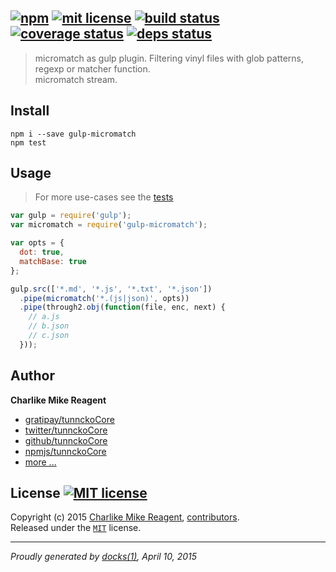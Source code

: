 ## [![npm][npmjs-img]][npmjs-url] [![mit license][license-img]][license-url] [![build status][travis-img]][travis-url] [![coverage status][coveralls-img]][coveralls-url] [![deps status][daviddm-img]][daviddm-url]

> micromatch as gulp plugin. Filtering vinyl files with glob patterns, regexp or matcher function.  
> micromatch stream.

## Install
```
npm i --save gulp-micromatch
npm test
```


## Usage
> For more use-cases see the [tests](./test.js)

```js
var gulp = require('gulp');
var micromatch = require('gulp-micromatch');

var opts = {
  dot: true,
  matchBase: true
};

gulp.src(['*.md', '*.js', '*.txt', '*.json'])
  .pipe(micromatch('*.(js|json)', opts))
  .pipe(through2.obj(function(file, enc, next) {
    // a.js
    // b.json
    // c.json
  }));
```


## Author
**Charlike Mike Reagent**
+ [gratipay/tunnckoCore][author-gratipay]
+ [twitter/tunnckoCore][author-twitter]
+ [github/tunnckoCore][author-github]
+ [npmjs/tunnckoCore][author-npmjs]
+ [more ...][contrib-more]


## License [![MIT license][license-img]][license-url]
Copyright (c) 2015 [Charlike Mike Reagent][contrib-more], [contributors][contrib-graf].  
Released under the [`MIT`][license-url] license.


[npmjs-url]: http://npm.im/gulp-micromatch
[npmjs-img]: https://img.shields.io/npm/v/gulp-micromatch.svg?style=flat&label=gulp-micromatch

[coveralls-url]: https://coveralls.io/r/tunnckoCore/gulp-micromatch?branch=master
[coveralls-img]: https://img.shields.io/coveralls/tunnckoCore/gulp-micromatch.svg?style=flat

[license-url]: https://github.com/tunnckoCore/gulp-micromatch/blob/master/license.md
[license-img]: https://img.shields.io/badge/license-MIT-blue.svg?style=flat

[travis-url]: https://travis-ci.org/tunnckoCore/gulp-micromatch
[travis-img]: https://img.shields.io/travis/tunnckoCore/gulp-micromatch.svg?style=flat

[daviddm-url]: https://david-dm.org/tunnckoCore/gulp-micromatch
[daviddm-img]: https://img.shields.io/david/tunnckoCore/gulp-micromatch.svg?style=flat

[author-gratipay]: https://gratipay.com/tunnckoCore
[author-twitter]: https://twitter.com/tunnckoCore
[author-github]: https://github.com/tunnckoCore
[author-npmjs]: https://npmjs.org/~tunnckocore

[contrib-more]: http://j.mp/1stW47C
[contrib-graf]: https://github.com/tunnckoCore/gulp-micromatch/graphs/contributors

***

_Proudly generated by [docks(1)](https://github.com/tunnckoCore), April 10, 2015_
